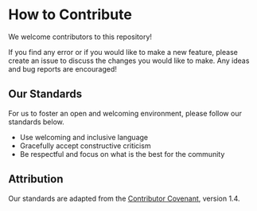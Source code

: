 # How to Contribute
We welcome contributors to this repository! 

If you find any error or if you would like to make a new feature, please create an issue to discuss the changes you would like to make. Any ideas and bug reports are encouraged!

## Our Standards
For us to foster an open and welcoming environment, please follow our standards below.
* Use welcoming and inclusive language
* Gracefully accept constructive criticism
* Be respectful and focus on what is the best for the community

## Attribution
Our standards are adapted from the [Contributor Covenant](https://www.contributor-covenant.org/version/1/4/code-of-conduct), version 1.4.
